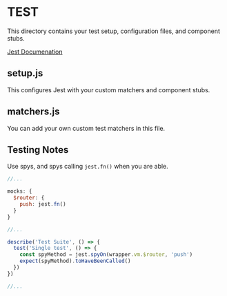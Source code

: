 # TEST

This directory contains your test setup, configuration files, and component stubs.

[Jest Documenation](https://jestjs.io/)

## setup.js

This configures Jest with your custom matchers and component stubs.

## matchers.js

You can add your own custom test matchers in this file.

## Testing Notes

Use spys, and spys calling `jest.fn()` when you are able.

```javascript
//...

mocks: {
  $router: {
    push: jest.fn()
  }
}

//...

describe('Test Suite', () => {
  test('Single test', () => {
    const spyMethod = jest.spyOn(wrapper.vm.$router, 'push')
    expect(spyMethod).toHaveBeenCalled()
  })
})

//...
```
